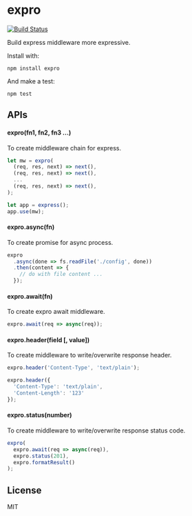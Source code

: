 # expro

[![Build Status](https://travis-ci.org/JohnSmithDr/expro.svg?branch=master)](https://travis-ci.org/JohnSmithDr/expro)

Build express middleware more expressive.

Install with:

```
npm install expro
```

And make a test:

```
npm test
```

## APIs

#### expro(fn1, fn2, fn3 ...)

To create middleware chain for express.

```js
let mw = expro(
  (req, res, next) => next(),
  (req, res, next) => next(),
  ...
  (req, res, next) => next(),
);

let app = express();
app.use(mw);
```

#### expro.async(fn)

To create promise for async process.

```js
expro
  .async(done => fs.readFile('./config', done))
  .then(content => {
    // do with file content ...
  });
```

#### expro.await(fn)

To create expro await middleware.

```js
expro.await(req => async(req));
```

#### expro.header(field [, value])

To create middleware to write/overwrite response header.

```js
expro.header('Content-Type', 'text/plain');

expro.header({
  'Content-Type': 'text/plain',
  'Content-Length': '123'
});
```

#### expro.status(number)

To create middleware to write/overwrite response status code.

```js
expro(
  expro.await(req => async(req)),
  expro.status(201),
  expro.formatResult()
);
```

## License

MIT